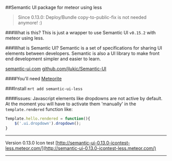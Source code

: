 ##Semantic UI package for meteor using less

> Since 0.13.0: Deploy/Bundle copy-to-public-fix is not needed anymore! :)

###What is this?
This is just a wrapper to use Semantic UI `v0.15.2` with meteor using less.

###What is Semantic UI?
Semantic is a set of specifications for sharing UI elements between developers. Semantic is also a UI library to make front end development simpler and easier to learn. 

[semantic-ui.com](http://www.semantic-ui.com/)
[github.com/jlukic/Semantic-UI](https://github.com/jlukic/Semantic-UI)

####You'll need
[Meteorite](https://github.com/oortcloud/meteorite) 

###Install
`mrt add semantic-ui-less`

####issues:
Javascript elements like dropdowns are not active by default. 
At the moment you will have to activate them 'manually' in the `template.rendered` function like: 

```javascript
Template.hello.rendered = function(){
	$('.ui.dropdown').dropdown();
}
```



---

Version 0.13.0 Icon test [http://semantic-ui-0.13.0-icontest-less.meteor.com/](http://semantic-ui-0.13.0-icontest-less.meteor.com/)  

---
